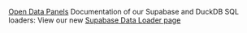 [Open Data Panels](../)
Documentation of our Supabase and DuckDB SQL loaders:
View our new [Supabase Data Loader page](sql/supabase)